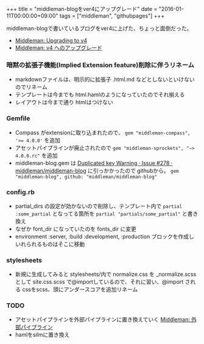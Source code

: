 +++
title = "middleman-blogをver4にアップグレード"
date = "2016-01-11T00:00:00+09:00"
tags = ["middleman", "githubpages"]
+++

middleman-blogで書いているブログをver4に上げた、ちょっと面倒だった。

- [Middleman: Upgrading to v4](https://middlemanapp.com/basics/upgrade-v4/)
- [Middleman: v4 へのアップグレード](https://middlemanapp.com/jp/basics/upgrade-v4/)


### 暗黙の拡張子機能(Implied Extension feature)削除に伴うリネーム

- markdownファイルは、明示的に拡張子 .html.md などとしないといけないのでリネーム
- テンプレートは今までも html.hamlのようになっていたのでそれ揃える
- レイアウトは今まで通り htmlはつけない

### Gemfile
- Compass がextensionに取り込まれたので、 `gem "middleman-compass", '>= 4.0.0'` を追加
- アセットパイプラインが廃止されたので `gem "middleman-sprockets", "~> 4.0.0.rc"` を追加
- middleman-blog.gem は [Duplicated key Warning · Issue \#278 · middleman/middleman\-blog](https://github.com/middleman/middleman-blog/issues/278) に引っかかったので githubから。 `gem "middleman-blog", github: "middleman/middleman-blog"`

### config.rb

- partial_dirs の設定が効かないので削除し、テンプレート内で `partial :some_partial` となってる箇所を `partial "partials/some_partial"` と書き換え
- なぜか font_dir になっていたのを fonts_dir に変更
- environment :server, :build :development, :production ブロックを作成しいれられるものはそこに移動

### stylesheets

- 新規に生成してみると stylesheets/内で normalize.css を _normalize.scss として site.css.scss で@importしているので、それに習い、@import される cssをscss、頭にアンダースコアを追加リネーム

### TODO

- アセットパイプラインを外部パイプラインに置き換えていく [Middleman: 外部パイプライン](https://middlemanapp.com/jp/advanced/external-pipeline/)
- hamlをsilmに置き換え

